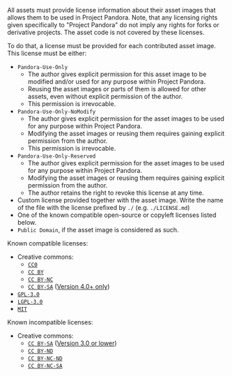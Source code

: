 All assets must provide license information about their asset images that allows them to be used in Project Pandora.
Note, that any licensing rights given specifically to "Project Pandora" do not imply any rights for forks or derivative projects.
The asset code is not covered by these licenses.

To do that, a license must be provided for each contributed asset image. This license must be either:
- `Pandora-Use-Only`
  - The author gives explicit permission for this asset image to be modified and/or used for any purpose within Project Pandora.
  - Reusing the asset images or parts of them is allowed for other assets, even without explicit permission of the author.
  - This permission is irrevocable.
- `Pandora-Use-Only-NoModify`
  - The author gives explicit permission for the asset images to be used for any purpose within Project Pandora.
  - Modifying the asset images or reusing them requires gaining explicit permission from the author.
  - This permission is irrevocable.
- `Pandora-Use-Only-Reserved`
  - The author gives explicit permission for the asset images to be used for any purpose within Project Pandora.
  - Modifying the asset images or reusing them requires gaining explicit permission from the author.
  - The author retains the right to revoke this license at any time.
- Custom license provided together with the asset image. Write the name of the file with the license prefixed by `./` (e.g. `./LICENSE.md`)
- One of the known compatible open-source or copyleft licenses listed below.
- `Public Domain`, if the asset image is considered as such.

Known compatible licenses:
- Creative commons:
  - [`CC0`](https://creativecommons.org/publicdomain/zero/1.0/)
  - [`CC BY`](https://creativecommons.org/licenses/by/4.0/)
  - [`CC BY-NC`](https://creativecommons.org/licenses/by-nc/4.0)
  - [`CC BY-SA`](https://creativecommons.org/licenses/by-sa/4.0) ([Version 4.0+ only](https://creativecommons.org/share-your-work/licensing-considerations/compatible-licenses))
- [`GPL-3.0`](https://opensource.org/licenses/GPL-3.0)
- [`LGPL-3.0`](https://opensource.org/licenses/LGPL-3.0)
- [`MIT`](https://opensource.org/licenses/MIT)

Known incompatible licenses:
- Creative commons:
  - [`CC BY-SA`](https://creativecommons.org/licenses/by-sa/3.0) ([Version 3.0 or lower](https://creativecommons.org/share-your-work/licensing-considerations/compatible-licenses))
  - [`CC BY-ND`](https://creativecommons.org/licenses/by-nd/4.0)
  - [`CC BY-NC-ND`](https://creativecommons.org/licenses/by-nc-nd/4.0)
  - [`CC BY-NC-SA`](https://creativecommons.org/licenses/by-nc-sa/4.0)
